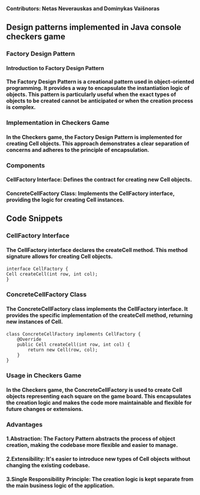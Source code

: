 #### Contributors: Netas Neverauskas and Dominykas Vaišnoras

## Design patterns implemented in Java console checkers game
### Factory Design Pattern
#### Introduction to Factory Design Pattern
#### The Factory Design Pattern is a creational pattern used in object-oriented programming. It provides a way to encapsulate the instantiation logic of objects. This pattern is particularly useful when the exact types of objects to be created cannot be anticipated or when the creation process is complex.

### Implementation in Checkers Game
#### In the Checkers game, the Factory Design Pattern is implemented for creating Cell objects. This approach demonstrates a clear separation of concerns and adheres to the principle of encapsulation.

### Components
#### CellFactory Interface: Defines the contract for creating new Cell objects.
#### ConcreteCellFactory Class: Implements the CellFactory interface, providing the logic for creating Cell instances.
## Code Snippets
### CellFactory Interface
#### The CellFactory interface declares the createCell method. This method signature allows for creating Cell objects.
```
interface CellFactory {
Cell createCell(int row, int col);
}
```
### ConcreteCellFactory Class
#### The ConcreteCellFactory class implements the CellFactory interface. It provides the specific implementation of the createCell method, returning new instances of Cell.
```
class ConcreteCellFactory implements CellFactory {
    @Override
    public Cell createCell(int row, int col) {
        return new Cell(row, col);
    }
}
```
### Usage in Checkers Game
#### In the Checkers game, the ConcreteCellFactory is used to create Cell objects representing each square on the game board. This encapsulates the creation logic and makes the code more maintainable and flexible for future changes or extensions.
### Advantages 
#### 1.Abstraction: The Factory Pattern abstracts the process of object creation, making the codebase more flexible and easier to manage.
#### 2.Extensibility: It's easier to introduce new types of Cell objects without changing the existing codebase.
#### 3.Single Responsibility Principle: The creation logic is kept separate from the main business logic of the application.